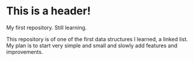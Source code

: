# This is a header!
My first repository. Still learning. 

This repository is of one of the first data structures I learned, a linked list. My plan is to start very simple and small and slowly add features and improvements.
